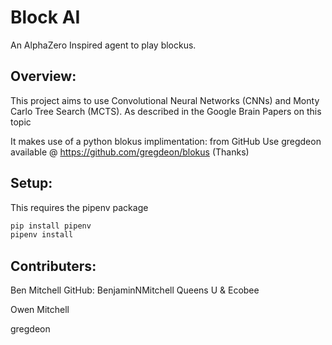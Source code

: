 <h1>Block AI</h1>

An AlphaZero Inspired agent to play blockus.


<h2>Overview:</h2>

This project aims to use Convolutional Neural Networks (CNNs) and Monty Carlo Tree Search (MCTS).
As described in the Google Brain Papers on this topic

It makes use of a python blokus implimentation: from GitHub Use gregdeon available @ https://github.com/gregdeon/blokus (Thanks)
    

<h2>Setup:</h2>
This requires the pipenv package

``` python
pip install pipenv
pipenv install
```

<h2>Contributers:</h2>
Ben Mitchell  GitHub: BenjaminNMitchell Queens U & Ecobee

Owen Mitchell 

gregdeon 
